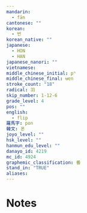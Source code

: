 ```yaml
---
mandarin:
  - fān
cantonese: ""
korean:
  - 번
korean_native: ""
japanese:
  - HON
  - HAN
japanese_nanori: ""
vietnamese:
middle_chinese_initial: pʰ
middle_chinese_final: ʉɐn
stroke_count: "18"
radical: 羽
skip_number: 1-12-6
grade_level: 4
pos: ""
english:
  - flip
羅馬字: pon
韓文: 폰
joyo_level: ""
hsk_level: ""
hanmun_edu_level: ""
danayo_id: 4219
mc_id: 4924
graphemic_classification: 番
stand_in: "TRUE"
aliases:
---
```


# Notes
